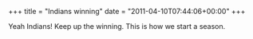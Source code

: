 +++
title = "Indians winning"
date = "2011-04-10T07:44:06+00:00"
+++

Yeah Indians!  Keep up the winning.  This is how we start a season.
			